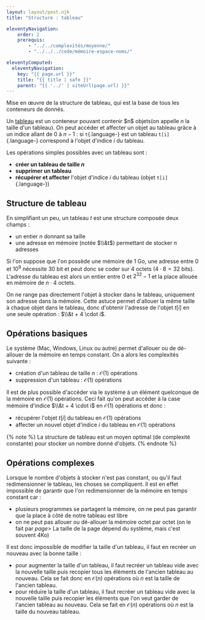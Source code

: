 ```yaml
---
layout: layout/post.njk 
title: "Structure : tableau"

eleventyNavigation:
    order: 2
    prerequis:
        - "../../complexités/moyenne/"
        - "../../../code/mémoire-espace-noms/"

eleventyComputed:
  eleventyNavigation:
    key: "{{ page.url }}"
    title: "{{ title | safe }}"
    parent: "{{ '../' | siteUrl(page.url) }}"
---
```


<!-- début résumé -->

Mise en œuvre de la structure de tableau, qui est la base de tous les conteneurs de donnés.

<!-- end résumé -->

Un [tableau](https://fr.wikipedia.org/wiki/Tableau_(structure_de_donn%C3%A9es)) est un conteneur pouvant contenir $n$ objets(on appelle $n$ la taille d'un tableau). On peut accéder et affecter un objet au tableau grâce à un indice allant de $0$ à $n-1$ : si `t`{.language-} est un tableau `t[i]`{.language-} correspond à l'objet d'indice $i$ du tableau.

Les opérations simples possibles avec un tableau sont :

* **créer un tableau de taille $n$**
* **supprimer un tableau**
* **récupérer et affecter** l'objet d'indice $i$ du tableau (objet `t[i]`{.language-})

## Structure de tableau

En simplifiant un peu, un tableau $t$ est une structure composée deux champs :

* un entier $n$ donnant sa taille
* une adresse en mémoire (notée $\\&t$) permettant de stocker $n$ adresses

Si l'on suppose que l'on possède une mémoire de 1 Go, une adresse entre 0 et $10^9$ nécessite 30 bit et peut donc se coder sur 4 octets ($4 \cdot 8 = 32$ bits). L'adresse du tableau est alors un entier entre 0 et $2^32-1$ et la place allouée en mémoire de $n \cdot 4$ octets.

On ne range pas directement l'objet à stocker dans le tableau, uniquement son adresse dans la mémoire. Cette astuce permet d'allouer la même taille à chaque objet dans le tableau, donc d'obtenir l'adresse de l'objet $t[i]$ en une seule opération : $\\&t + 4 \cdot i$.

## Opérations basiques

Le système (Mac, Windows, Linux ou autre) permet d'allouer ou de dé-allouer de la mémoire en temps constant. On a alors les complexités suivante :

* création d'un tableau de taille $n$ : $\mathcal{O}(1)$ opérations
* suppression d'un tableau : $\mathcal{O}(1)$ opérations

Il est de plus possible d'accéder via le système à un élément quelconque de la mémoire en $\mathcal{O}(1)$ opérations. Ceci  fait qu'on peut accéder à la case mémoire d'indice  $\\&t + 4 \cdot i$ en $\mathcal{O}(1)$ opérations et donc :

* récupérer l'objet $t[i]$ du tableau en $\mathcal{O}(1)$ opérations
* affecter un nouvel objet d'indice $i$ du tableau en $\mathcal{O}(1)$ opérations

{% note %}
La structure de tableau est un moyen optimal (de complexité constante) pour stocker un nombre donné d'objets.
{% endnote %}

## Opérations complexes

Lorsque le nombre d'objets à stocker n'est pas constant, ou qu'il faut redimensionner le tableau, les choses se compliquent. Il est en effet impossible de garantir que l'on redimensionner de la mémoire en temps constant car :

* plusieurs programmes se partagent la mémoire, on ne peut pas garantir que la place à côté de notre tableau est libre
* on ne peut pas allouer ou dé-allouer la mémoire octet par octet (on le fait par *page*> La taille de la page dépend du système, mais c'est souvent 4Ko)

Il est donc impossible de modifier la taille d'un tableau, il faut en recréer un nouveau avec la bonne taille :

* pour augmenter la taille d'un tableau, il faut recréer un tableau vide avec la nouvelle taille puis recopier tous les éléments de l'ancien tableau au nouveau. Cela se fait donc en $\mathcal{O}(n)$ opérations où $n$ est la taille de l'ancien tableau.
* pour réduire la taille d'un tableau, il faut recréer un tableau vide avec la nouvelle taille puis recopier les éléments que l'on veut garder de l'ancien tableau au nouveau. Cela se fait en $\mathcal{O}(n)$ opérations où $n$ est la taille du nouveau tableau.
